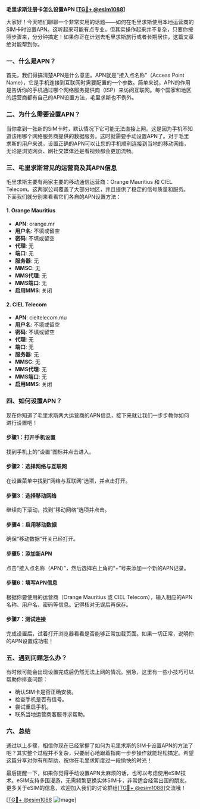 **毛里求斯注册卡怎么设置APN [[TG💪+ @esim1088](https://t.me/s/esim1088)]**

大家好！今天咱们聊聊一个非常实用的话题——如何在毛里求斯使用本地运营商的SIM卡时设置APN。这听起来可能有点专业，但其实操作起来并不复杂，只要你按照步骤来，分分钟搞定！如果你正在计划去毛里求斯旅行或者长期居住，这篇文章绝对能帮到你。

### 一、什么是APN？

首先，我们得搞清楚APN是什么意思。APN就是“接入点名称”（Access Point Name），它是手机连接到互联网时需要配置的一个参数。简单来说，APN的作用是告诉你的手机通过哪个网络服务提供商（ISP）来访问互联网。每个国家和地区的运营商都有自己的APN设置方法，毛里求斯也不例外。

### 二、为什么需要设置APN？

当你拿到一张新的SIM卡时，默认情况下它可能无法直接上网。这是因为手机不知道该用哪个网络服务商提供的数据服务。这时就需要手动设置APN了。对于毛里求斯的用户来说，设置正确的APN可以让您的手机顺利连接到当地的移动网络，无论是浏览网页、刷社交媒体还是看视频都会更加流畅。

### 三、毛里求斯常见的运营商及其APN信息

毛里求斯主要有两家主要的移动通信运营商：Orange Mauritius 和 CIEL Telecom。这两家公司覆盖了大部分地区，并且提供了稳定的信号质量和服务。下面我们就分别来看看它们各自的APN设置方法：

#### 1. Orange Mauritius
- **APN**: orange.mr
- **用户名**: 不填或留空
- **密码**: 不填或留空
- **代理**: 无
- **端口**: 无
- **服务器**: 无
- **MMSC**: 无
- **MMS代理**: 无
- **MMS端口**: 无
- **启用MMS**: 关闭

#### 2. CIEL Telecom
- **APN**: cieltelecom.mu
- **用户名**: 不填或留空
- **密码**: 不填或留空
- **代理**: 无
- **端口**: 无
- **服务器**: 无
- **MMSC**: 无
- **MMS代理**: 无
- **MMS端口**: 无
- **启用MMS**: 关闭

### 四、如何设置APN？

现在你知道了毛里求斯两大运营商的APN信息，接下来就让我们一步步教你如何进行设置吧！

#### 步骤1：打开手机设置
找到手机上的“设置”图标并点击进入。

#### 步骤2：选择网络与互联网
在设置菜单中找到“网络与互联网”选项，并点击打开。

#### 步骤3：选择移动网络
继续向下滚动，找到“移动网络”选项并点击。

#### 步骤4：启用移动数据
确保“移动数据”开关已经打开。

#### 步骤5：添加新APN
点击“接入点名称（APN）”，然后选择右上角的“+”号来添加一个新的APN记录。

#### 步骤6：填写APN信息
根据你要使用的运营商（Orange Mauritius 或 CIEL Telecom），输入相应的APN名称、用户名、密码等信息。记得核对无误后再保存。

#### 步骤7：测试连接
完成设置后，试着打开浏览器看看是否能够正常加载页面。如果一切正常，说明你的APN设置成功啦！

### 五、遇到问题怎么办？

有时候可能会出现设置完成后仍然无法上网的情况。别急，这里有一些小技巧可以帮助你排查问题：
- 确认SIM卡是否正确安装。
- 检查手机是否有信号。
- 尝试重启手机。
- 联系当地运营商客服寻求帮助。

### 六、总结

通过以上步骤，相信你现在已经掌握了如何为毛里求斯的SIM卡设置APN的方法了吧？其实整个过程并不复杂，只要耐心地跟着指南一步步操作就能轻松搞定。希望这篇分享对你有所帮助，祝你在毛里求斯度过一段愉快的时光！

最后提醒一下，如果你觉得手动设置APN太麻烦的话，也可以考虑使用eSIM技术。eSIM支持多国漫游，无需频繁更换实体SIM卡，非常适合经常出国的朋友。更多关于eSIM的信息，欢迎加入我们的讨论群组[[TG💪+ @esim1088](https://t.me/s/esim1088)]交流哦！

[[TG💪+ @esim1088](https://t.me/s/esim1088) ![Image](https://i.postimg.cc/4NQfJmqS/Snipaste-2025-05-13-00-14-12.png)]